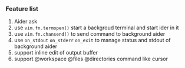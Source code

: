 
### Feature list
1. Aider ask
2. use `vim.fn.termopen()` start a backgroud terminal and start ider in it
3. use `vim.fn.chansend()` to send command to background aider
4. use `on_stdout` `on_stderr` `on_exit` to manage status and stdout of background aider
5. support inline edit of output buffer
6. support @workspace @files @directories command like cursor
